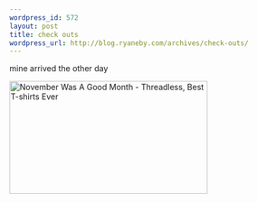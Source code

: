 ```yaml
--- 
wordpress_id: 572
layout: post
title: check outs
wordpress_url: http://blog.ryaneby.com/archives/check-outs/
---
```

mine arrived the other day

<a href="http://www.threadless.com/product/1020/November_Was_A_Good_Month" title="November Was A Good Month - Threadless, Best T-shirts Ever"><img src="http://www.threadless.com/productbanner/1020/banner1.png" width="350" height="200" border="0" alt="November Was A Good Month - Threadless, Best T-shirts Ever"/></a>
